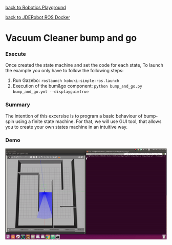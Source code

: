 [back to Robotics Playground](https://github.com/sandeepgogadi/Robotics-Playground)

[back to JDERobot ROS Docker](https://github.com/sandeepgogadi/JDERobot-Docker-ROS)

# Vacuum Cleaner bump and go

### Execute

Once created the state machine and set the code for each state,
To launch the example you only have to follow the following steps:

1. Run Gazebo:
`roslaunch kobuki-simple-ros.launch`
2. Execution of the bum&go component:
`python bump_and_go.py bump_and_go.yml --displaygui=true`

### Summary

The intention of this excersise is to program a basic behaviour of bump-spin using a finite state machine. For that, we will use GUI tool, that allows you to create your own states machine in an intuitive way.

### Demo

![alt text](https://github.com/sandeepgogadi/JDERobot-Docker-ROS/blob/master/bump_and_go/bumpngo.gif "Bump and Go") 
